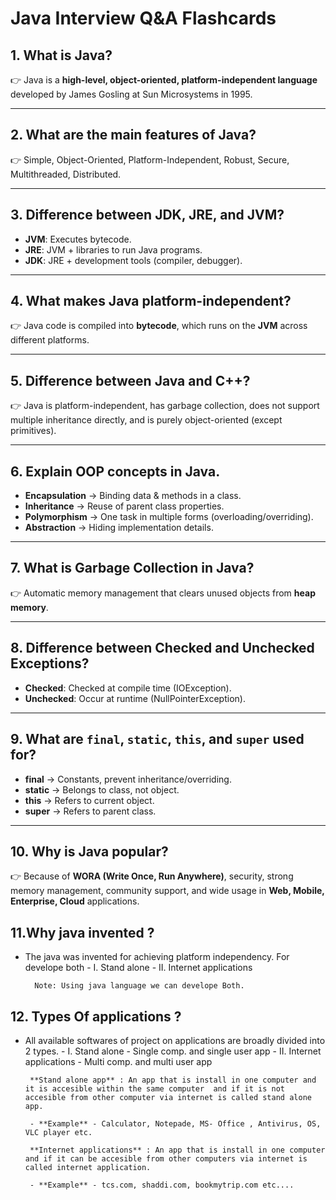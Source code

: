 # Java Interview Q&A Flashcards

## 1. What is Java?
👉 Java is a **high-level, object-oriented, platform-independent language** developed by James Gosling at Sun Microsystems in 1995.

---

## 2. What are the main features of Java?
👉 Simple, Object-Oriented, Platform-Independent, Robust, Secure, Multithreaded, Distributed.

---

## 3. Difference between JDK, JRE, and JVM?
- **JVM**: Executes bytecode.  
- **JRE**: JVM + libraries to run Java programs.  
- **JDK**: JRE + development tools (compiler, debugger).

---

## 4. What makes Java platform-independent?
👉 Java code is compiled into **bytecode**, which runs on the **JVM** across different platforms.

---

## 5. Difference between Java and C++?
👉 Java is platform-independent, has garbage collection, does not support multiple inheritance directly, and is purely object-oriented (except primitives).

---

## 6. Explain OOP concepts in Java.
- **Encapsulation** → Binding data & methods in a class.  
- **Inheritance** → Reuse of parent class properties.  
- **Polymorphism** → One task in multiple forms (overloading/overriding).  
- **Abstraction** → Hiding implementation details.

---

## 7. What is Garbage Collection in Java?
👉 Automatic memory management that clears unused objects from **heap memory**.

---

## 8. Difference between Checked and Unchecked Exceptions?
- **Checked**: Checked at compile time (IOException).  
- **Unchecked**: Occur at runtime (NullPointerException).

---

## 9. What are `final`, `static`, `this`, and `super` used for?
- **final** → Constants, prevent inheritance/overriding.  
- **static** → Belongs to class, not object.  
- **this** → Refers to current object.  
- **super** → Refers to parent class.

---

## 10. Why is Java popular?
👉 Because of **WORA (Write Once, Run Anywhere)**, security, strong memory management, community support, and wide usage in **Web, Mobile, Enterprise, Cloud** applications.

## 11.Why java invented ?
 - The java was invented for achieving platform independency.  For develope both 
         - I. Stand alone 
         - II. Internet applications

         Note: Using java language we can develope Both.

## 12. Types Of applications ?
- All available softwares of project on applications are broadly divided into 2 types.
                 - I. Stand alone  - Single comp. and single user app
                 - II. Internet applications - Multi comp. and multi user app 

       **Stand alone app** : An app that is install in one computer and it is accesible within the same computer  and if it is not accesible from other computer via internet is called stand alone app.

       - **Example** - Calculator, Notepade, MS- Office , Antivirus, OS, VLC player etc.           

       **Internet applications** : An app that is install in one computer and if it can be accesible from other computers via internet is called internet application.

       - **Example** - tcs.com, shaddi.com, bookmytrip.com etc....